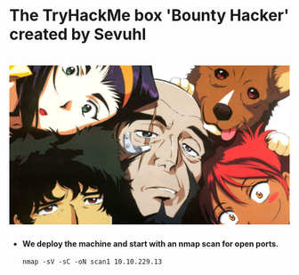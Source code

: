 # The TryHackMe box 'Bounty Hacker' created by Sevuhl
# ![Alt text](images/9ad38a2cc31d6ae0030c888aca7fe646.jpeg?raw=true "Title")
* **We deploy the machine and start with an nmap scan for open ports.**

    ``nmap -sV -sC -oN scan1 10.10.229.13``
